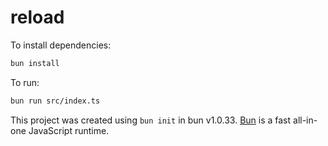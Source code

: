 # reload

To install dependencies:

```bash
bun install
```

To run:

```bash
bun run src/index.ts
```

This project was created using `bun init` in bun v1.0.33. [Bun](https://bun.sh) is a fast all-in-one JavaScript runtime.
